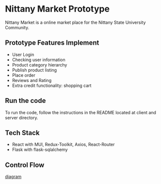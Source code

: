 # Nittany Market Prototype

Nittany Market is a online market place for the Nittany State University Community.

## Prototype Features Implement

- User Login
- Checking user information
- Product category hierarchy
- Publish product listing
- Place order
- Reviews and Rating
- Extra credit functionality: shopping cart

## Run the code

To run the code, follow the instructions in the README located at client and server directory.

## Tech Stack

- React with MUI, Redux-Toolkit, Axios, React-Router
- Flask with flask-sqlalchemy

## Control Flow 
<!-- Just pics will suffice -->
[diagram](https://drive.google.com/file/d/1KsmQa41D1jbPvK-rl8txC4n9d3Ii42i7/view?usp=sharing)
 